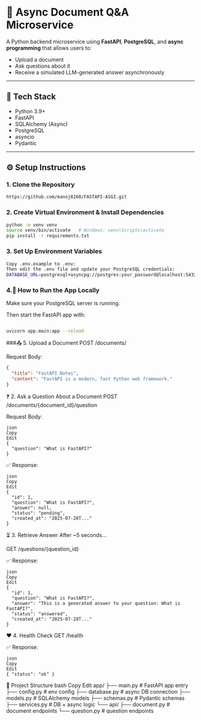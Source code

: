 # 🧪 Async Document Q&A Microservice

A Python backend microservice using **FastAPI**, **PostgreSQL**, and **async programming** that allows users to:

- Upload a document
- Ask questions about it
- Receive a simulated LLM-generated answer asynchronously

---

## 🧰 Tech Stack

- Python 3.9+
- FastAPI
- SQLAlchemy (Async)
- PostgreSQL
- asyncio
- Pydantic

---

## ⚙️ Setup Instructions

### 1. Clone the Repository

```bash
https://github.com/manoj8260/FASTAPI-ASGI.git
```
### 2. Create Virtual Environment & Install Dependencies
```bash
python -m venv venv
source venv/bin/activate   # Windows: venv\Scripts\activate
pip install -r requirements.txt
```
### 3. Set Up Environment Variables
```bash
Copy .env.example to .env:
Then edit the .env file and update your PostgreSQL credentials:
DATABASE_URL=postgresql+asyncpg://postgres:your_password@localhost:5432/qa_db

```
### 4.🚀 How to Run the App Locally
Make sure your PostgreSQL server is running.

Then start the FastAPI app with:

```bash

uvicorn app.main:app --reload
```
###📤 5. Upload a Document
POST /documents/

Request Body:

```json
{
  "title": "FastAPI Notes",
  "content": "FastAPI is a modern, fast Python web framework."
}
```

❓ 2. Ask a Question About a Document
POST /documents/{document_id}/question

Request Body:
```
json
Copy
Edit
{
  "question": "What is FastAPI?"
}
```
✅ Response:
```
json
Copy
Edit
{
  "id": 1,
  "question": "What is FastAPI?",
  "answer": null,
  "status": "pending",
  "created_at": "2025-07-28T..."
}
```
⏳ 3. Retrieve Answer
After ~5 seconds...

GET /questions/{question_id}

✅ Response:
```
json
Copy
Edit
{
  "id": 1,
  "question": "What is FastAPI?",
  "answer": "This is a generated answer to your question: What is FastAPI?",
  "status": "answered",
  "created_at": "2025-07-28T..."
}
```
❤️ 4. Health Check
GET /health

✅ Response:
```
json
Copy
Edit
{ "status": "ok" }
```
📁 Project Structure
bash
Copy
Edit
app/
├── main.py          # FastAPI app entry
├── config.py        # env config
├── database.py      # async DB connection
├── models.py        # SQLAlchemy models
├── schemas.py       # Pydantic schemas
├── services.py      # DB + async logic
└── api/
    ├── document.py  # document endpoints
    └── question.py  # question endpoints


